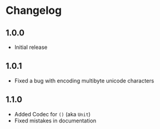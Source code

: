 # Changelog

## 1.0.0

* Initial release

## 1.0.1

* Fixed a bug with encoding multibyte unicode characters

## 1.1.0

* Added Codec for `()` (aka `Unit`)
* Fixed mistakes in documentation
